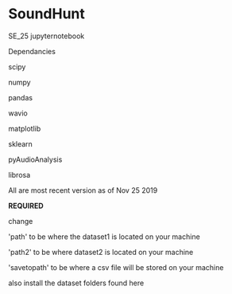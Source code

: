 # SoundHunt
SE_25 jupyternotebook

Dependancies 

scipy

numpy

pandas

wavio

matplotlib

sklearn

pyAudioAnalysis

librosa


All are most recent version as of Nov 25 2019

**REQUIRED**


change


'path' to be where the dataset1 is located on your machine


'path2' to be where dataset2 is located on your machine


'savetopath' to be where a csv file will be stored on your machine



also install the dataset folders found here

